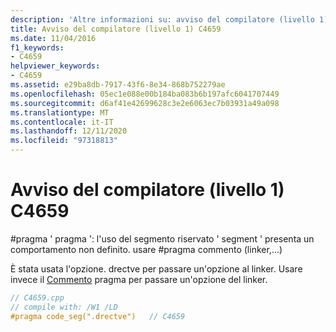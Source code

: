 ```yaml
---
description: 'Altre informazioni su: avviso del compilatore (livello 1) C4659'
title: Avviso del compilatore (livello 1) C4659
ms.date: 11/04/2016
f1_keywords:
- C4659
helpviewer_keywords:
- C4659
ms.assetid: e29ba8db-7917-43f6-8e34-868b752279ae
ms.openlocfilehash: 05ec1e088e00b184ba083b6b197afc6041707449
ms.sourcegitcommit: d6af41e42699628c3e2e6063ec7b03931a49a098
ms.translationtype: MT
ms.contentlocale: it-IT
ms.lasthandoff: 12/11/2020
ms.locfileid: "97318813"
---
```

# <a name="compiler-warning-level-1-c4659"></a>Avviso del compilatore (livello 1) C4659

\#pragma ' pragma ': l'uso del segmento riservato ' segment ' presenta un comportamento non definito. usare #pragma commento (linker,...)

È stata usata l'opzione. drectve per passare un'opzione al linker. Usare invece il [Commento](../../preprocessor/comment-c-cpp.md) pragma per passare un'opzione del linker.

```cpp
// C4659.cpp
// compile with: /W1 /LD
#pragma code_seg(".drectve")   // C4659
```
